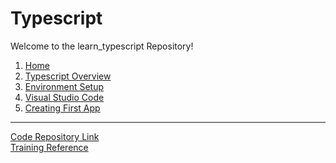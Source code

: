 # Typescript

Welcome to the learn_typescript Repository!

1. [Home](https://github.com/vishaljbhandari/learn_typescript/wiki)
2. [Typescript Overview](https://github.com/vishaljbhandari/learn_typescript/wiki/Typescript-Overview)
3. [Environment Setup](https://github.com/vishaljbhandari/learn_typescript/wiki/Environment-Setup)
4. [Visual Studio Code](https://github.com/vishaljbhandari/learn_typescript/wiki/Visual-Studio-Code)
5. [Creating First App](https://github.com/vishaljbhandari/learn_typescript/wiki/Creating-First-App)






***

[Code Repository Link](https://github.com/vishaljbhandari/learn_typescript) <br>
[Training Reference](https://www.udemy.com/course/typescript-the-complete-developers-guide/)
